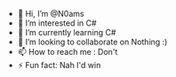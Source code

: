 - 👋 Hi, I’m @N0ams
- 👀 I’m interested in C#
- 🌱 I’m currently learning C#
- 💞️ I’m looking to collaborate on Nothing :)
- 📫 How to reach me : Don't
- ⚡ Fun fact: Nah I'd win

<!---
N0ams/N0ams is a ✨ special ✨ repository because its `README.md` (this file) appears on your GitHub profile.
You can click the Preview link to take a look at your changes.
--->
